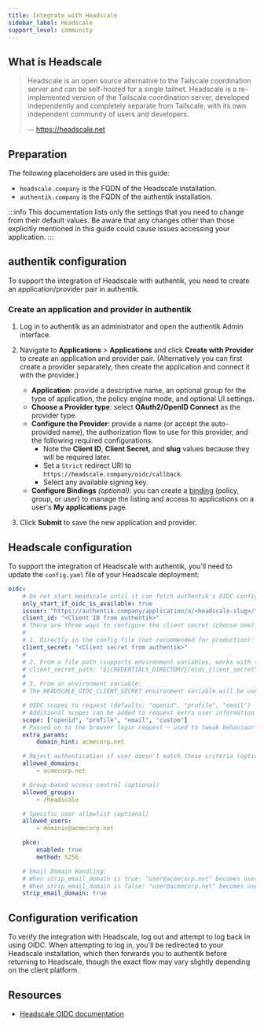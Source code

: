 ```yaml
---
title: Integrate with Headscale
sidebar_label: Headscale
support_level: community
---
```


## What is Headscale

> Headscale is an open source alternative to the Tailscale coordination server and can be self-hosted for a single tailnet. Headscale is a re-implemented version of the Tailscale coordination server, developed independently and completely separate from Tailscale, with its own independent community of users and developers.
>
> -- https://headscale.net

## Preparation

The following placeholders are used in this guide:

- `headscale.company` is the FQDN of the Headscale installation.
- `authentik.company` is the FQDN of the authentik installation.

:::info
This documentation lists only the settings that you need to change from their default values. Be aware that any changes other than those explicitly mentioned in this guide could cause issues accessing your application.
:::

## authentik configuration

To support the integration of Headscale with authentik, you need to create an application/provider pair in authentik.

### Create an application and provider in authentik

1. Log in to authentik as an administrator and open the authentik Admin interface.
2. Navigate to **Applications** > **Applications** and click **Create with Provider** to create an application and provider pair. (Alternatively you can first create a provider separately, then create the application and connect it with the provider.)
    - **Application**: provide a descriptive name, an optional group for the type of application, the policy engine mode, and optional UI settings.
    - **Choose a Provider type**: select **OAuth2/OpenID Connect** as the provider type.
    - **Configure the Provider**: provide a name (or accept the auto-provided name), the authorization flow to use for this provider, and the following required configurations.
        - Note the **Client ID**, **Client Secret**, and **slug** values because they will be required later.
        - Set a `Strict` redirect URI to `https://headscale.company/oidc/callback`.
        - Select any available signing key.
    - **Configure Bindings** _(optional)_: you can create a [binding](/docs/add-secure-apps/flows-stages/bindings/) (policy, group, or user) to manage the listing and access to applications on a user's **My applications** page.

3. Click **Submit** to save the new application and provider.

## Headscale configuration

To support the integration of Headscale with authentik, you'll need to update the `config.yaml` file of your Headscale deployment:

```yaml showLineNumbers title="/etc/headscale/config.yaml"
oidc:
    # Do not start Headscale until it can fetch authentik's OIDC configuration
    only_start_if_oidc_is_available: true
    issuer: "https://authentik.company/application/o/<headscale-slug>/"
    client_id: "<Client ID from authentik>"
    # There are three ways to configure the client secret (choose one):
    #
    # 1. Directly in the config file (not recommended for production):
    client_secret: "<Client secret from authentik>"
    #
    # 2. From a file path (supports environment variables, works with systemd's LoadCredential):
    # client_secret_path: "${CREDENTIALS_DIRECTORY}/oidc_client_secret"
    #
    # 3. From an environment variable:
    # The HEADSCALE_OIDC_CLIENT_SECRET environment variable will be used automatically if set

    # OIDC scopes to request (defaults: "openid", "profile", "email")
    # Additional scopes can be added to request extra user information
    scope: ["openid", "profile", "email", "custom"]
    # Passed on to the browser login request – used to tweak behaviour for the OIDC provider (optional)
    extra_params:
        domain_hint: acmecorp.net

    # Reject authentication if user doesn't match these criteria (optional)
    allowed_domains:
        - acmecorp.net

    # Group-based access control (optional)
    allowed_groups:
        - /headscale

    # Specific user allowlist (optional)
    allowed_users:
        - dominic@acmecorp.net

    pkce:
        enabled: true
        method: S256

    # Email Domain Handling:
    # When strip_email_domain is true: "user@acmecorp.net" becomes username "user"
    # When strip_email_domain is false: "user@acmecorp.net" becomes username "user.acmecorp.net"
    strip_email_domain: true
```

## Configuration verification

To verify the integration with Headscale, log out and attempt to log back in using OIDC. When attempting to log in, you'll be redirected to your Headscale installation, which then forwards you to authentik before returning to Headscale, though the exact flow may vary slightly depending on the client platform.

## Resources

- [Headscale OIDC documentation](https://headscale.net/stable/ref/oidc/#basic-configuration)
